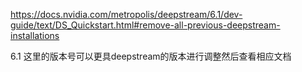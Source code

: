 

https://docs.nvidia.com/metropolis/deepstream/6.1/dev-guide/text/DS_Quickstart.html#remove-all-previous-deepstream-installations

6.1 这里的版本号可以更具deepstream的版本进行调整然后查看相应文档